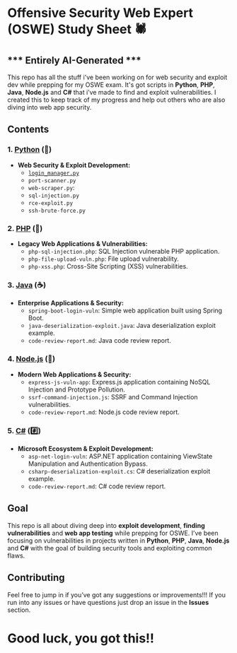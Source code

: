 # Offensive Security Web Expert (OSWE) Study Sheet 🕷️
## *** Entirely AI-Generated ***

This repo has all the stuff i've been working on for web security and exploit dev while prepping for my OSWE exam. It's got scripts in **Python**, **PHP**, **Java**, **Node.js** and **C#** that i’ve made to find and exploit vulnerabilities. I created this to keep track of my progress and help out others who are also diving into web app security.

## Contents

### **1. [Python](https://github.com/ahmetartuc/OSWE/blob/main/Python/Python.md) (🐍)**
- **Web Security & Exploit Development:**
  - [`login_manager.py`](https://github.com/ahmetartuc/OSWE/blob/main/Python/)
  - `port-scanner.py`
  - `web-scraper.py`:
  - `sql-injection.py`
  - `rce-exploit.py`
  - `ssh-brute-force.py`
  
### **2. [PHP](https://github.com/ahmetartuc/OSWE/PHP) (🐘)**
- **Legacy Web Applications & Vulnerabilities:**
  - `php-sql-injection.php`: SQL Injection vulnerable PHP application.
  - `php-file-upload-vuln.php`: File upload vulnerability.
  - `php-xss.php`: Cross-Site Scripting (XSS) vulnerabilities.
  
### **3. [Java](https://github.com/ahmetartuc/OSWE/Java) (☕)**
- **Enterprise Applications & Security:**
  - `spring-boot-login-vuln`: Simple web application built using Spring Boot.
  - `java-deserialization-exploit.java`: Java deserialization exploit example.
  - `code-review-report.md`: Java code review report.

### **4. [Node.js](https://github.com/ahmetartuc/OSWE/Node.js) (🚀)**
- **Modern Web Applications & Security:**
  - `express-js-vuln-app`: Express.js application containing NoSQL Injection and Prototype Pollution.
  - `ssrf-command-injection.js`: SSRF and Command Injection vulnerabilities.
  - `code-review-report.md`: Node.js code review report.

### **5. [C#](https://github.com/ahmetartuc/OSWE/C#) (#️⃣)**
- **Microsoft Ecosystem & Exploit Development:**
  - `asp-net-login-vuln`: ASP.NET application containing ViewState Manipulation and Authentication Bypass.
  - `csharp-deserialization-exploit.cs`: C# deserialization exploit example.
  - `code-review-report.md`: C# code review report.

## Goal

This repo is all about diving deep into **exploit development**, **finding vulnerabilities** and **web app testing** while prepping for OSWE. I’ve been focusing on vulnerabilities in projects written in **Python**, **PHP**, **Java**, **Node.js** and **C#** with the goal of building security tools and exploiting common flaws.

## Contributing

Feel free to jump in if you’ve got any suggestions or improvements!!! If you run into any issues or have questions just drop an issue in the **Issues** section.

# Good luck, you got this!!
